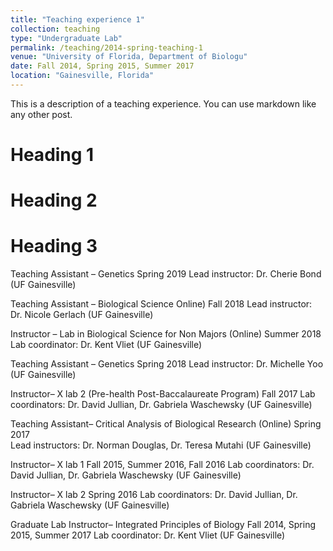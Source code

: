```yaml
---
title: "Teaching experience 1"
collection: teaching
type: "Undergraduate Lab"
permalink: /teaching/2014-spring-teaching-1
venue: "University of Florida, Department of Biologu"
date: Fall 2014, Spring 2015, Summer 2017   
location: "Gainesville, Florida"
---
```


This is a description of a teaching experience. You can use markdown like any other post.

Heading 1
======

Heading 2
======

Heading 3
======
Teaching Assistant – Genetics 							       Spring 2019
Lead instructor: Dr. Cherie Bond (UF Gainesville)

Teaching Assistant – Biological Science Online)	    		           		           Fall 2018
Lead instructor: Dr. Nicole Gerlach (UF Gainesville)
          	        	   
Instructor – Lab in Biological Science for Non Majors (Online)    		 	   Summer 2018
Lab coordinator: Dr. Kent Vliet (UF Gainesville) 

Teaching Assistant – Genetics 							       Spring 2018
Lead instructor: Dr. Michelle Yoo (UF Gainesville)

Instructor– X lab 2 (Pre-health Post-Baccalaureate Program)	           		           Fall 2017            	            Lab coordinators: Dr. David Jullian, Dr. Gabriela Waschewsky (UF Gainesville)

Teaching Assistant– Critical Analysis of Biological Research (Online)		      	       Spring 2017                  
		Lead instructors: Dr. Norman Douglas, Dr. Teresa Mutahi (UF Gainesville)		    

Instructor– X lab 1			           		           Fall 2015, Summer 2016, Fall 2016
		Lab coordinators: Dr. David Jullian, Dr. Gabriela Waschewsky (UF Gainesville)

Instructor– X lab 2 				       		       		       Spring 2016            	            Lab coordinators: Dr. David Jullian, Dr. Gabriela Waschewsky (UF Gainesville)

Graduate Lab Instructor– Integrated Principles of Biology           Fall 2014, Spring 2015, Summer 2017            	            Lab coordinator: Dr. Kent Vliet (UF Gainesville)
